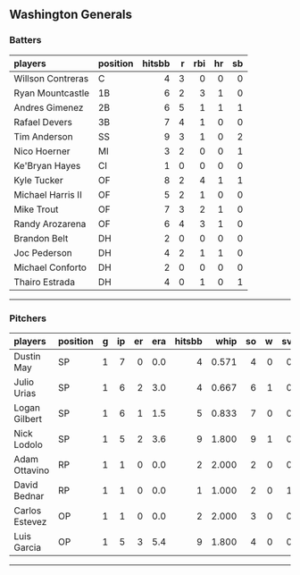 ## Washington Generals

### Batters

 
|players           |position | hitsbb|  r| rbi| hr| sb| 
|:-----------------|:--------|------:|--:|---:|--:|--:| 
|Willson Contreras |C        |      4|  3|   0|  0|  0| 
|Ryan Mountcastle  |1B       |      6|  2|   3|  1|  0| 
|Andres Gimenez    |2B       |      6|  5|   1|  1|  1| 
|Rafael Devers     |3B       |      7|  4|   1|  0|  0| 
|Tim Anderson      |SS       |      9|  3|   1|  0|  2| 
|Nico Hoerner      |MI       |      3|  2|   0|  0|  1| 
|Ke'Bryan Hayes    |CI       |      1|  0|   0|  0|  0| 
|Kyle Tucker       |OF       |      8|  2|   4|  1|  1| 
|Michael Harris II |OF       |      5|  2|   1|  0|  0| 
|Mike Trout        |OF       |      7|  3|   2|  1|  0| 
|Randy Arozarena   |OF       |      6|  4|   3|  1|  0| 
|Brandon Belt      |DH       |      2|  0|   0|  0|  0| 
|Joc Pederson      |DH       |      4|  2|   1|  1|  0| 
|Michael Conforto  |DH       |      2|  0|   0|  0|  0| 
|Thairo Estrada    |DH       |      4|  0|   1|  0|  1| 

* * *

### Pitchers

 
|players        |position |  g| ip| er| era| hitsbb|  whip| so|  w| sv| 
|:--------------|:--------|--:|--:|--:|---:|------:|-----:|--:|--:|--:| 
|Dustin May     |SP       |  1|  7|  0| 0.0|      4| 0.571|  4|  0|  0| 
|Julio Urias    |SP       |  1|  6|  2| 3.0|      4| 0.667|  6|  1|  0| 
|Logan Gilbert  |SP       |  1|  6|  1| 1.5|      5| 0.833|  7|  0|  0| 
|Nick Lodolo    |SP       |  1|  5|  2| 3.6|      9| 1.800|  9|  1|  0| 
|Adam Ottavino  |RP       |  1|  1|  0| 0.0|      2| 2.000|  2|  0|  0| 
|David Bednar   |RP       |  1|  1|  0| 0.0|      1| 1.000|  2|  0|  1| 
|Carlos Estevez |OP       |  1|  1|  0| 0.0|      2| 2.000|  3|  0|  0| 
|Luis Garcia    |OP       |  1|  5|  3| 5.4|      9| 1.800|  4|  0|  0| 


* * *


